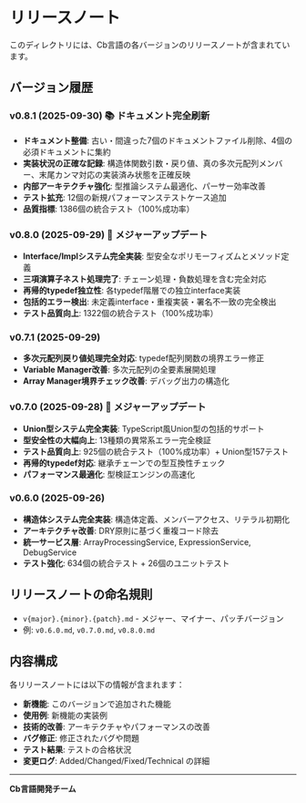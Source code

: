 # リリースノート

このディレクトリには、Cb言語の各バージョンのリリースノートが含まれています。

## バージョン履歴

### v0.8.1 (2025-09-30) 📚 **ドキュメント完全刷新**
- **ドキュメント整備**: 古い・間違った7個のドキュメントファイル削除、4個の必須ドキュメントに集約
- **実装状況の正確な記録**: 構造体関数引数・戻り値、真の多次元配列メンバー、末尾カンマ対応の実装済み状態を正確反映
- **内部アーキテクチャ強化**: 型推論システム最適化、パーサー効率改善
- **テスト拡充**: 12個の新規パフォーマンステストケース追加
- **品質指標**: 1386個の統合テスト（100%成功率）

### v0.8.0 (2025-09-29) 🎉 **メジャーアップデート**
- **Interface/Implシステム完全実装**: 型安全なポリモーフィズムとメソッド定義
- **三項演算子ネスト処理完了**: チェーン処理・負数処理を含む完全対応
- **再帰的typedef独立性**: 各typedef階層での独立interface実装
- **包括的エラー検出**: 未定義interface・重複実装・署名不一致の完全検出
- **テスト品質向上**: 1322個の統合テスト（100%成功率）

### v0.7.1 (2025-09-29)
- **多次元配列戻り値処理完全対応**: typedef配列関数の境界エラー修正
- **Variable Manager改善**: 多次元配列の全要素展開処理
- **Array Manager境界チェック改善**: デバッグ出力の構造化

### v0.7.0 (2025-09-28) 🎉 **メジャーアップデート**
- **Union型システム完全実装**: TypeScript風Union型の包括的サポート
- **型安全性の大幅向上**: 13種類の異常系エラー完全検証
- **テスト品質向上**: 925個の統合テスト（100%成功率）+ Union型157テスト
- **再帰的typedef対応**: 継承チェーンでの型互換性チェック
- **パフォーマンス最適化**: 型検証エンジンの高速化

### v0.6.0 (2025-09-26)
- **構造体システム完全実装**: 構造体定義、メンバーアクセス、リテラル初期化
- **アーキテクチャ改善**: DRY原則に基づく重複コード除去
- **統一サービス層**: ArrayProcessingService, ExpressionService, DebugService
- **テスト強化**: 634個の統合テスト + 26個のユニットテスト

## リリースノートの命名規則

- `v{major}.{minor}.{patch}.md` - メジャー、マイナー、パッチバージョン
- 例: `v0.6.0.md`, `v0.7.0.md`, `v0.8.0.md`

## 内容構成

各リリースノートには以下の情報が含まれます：

- **新機能**: このバージョンで追加された機能
- **使用例**: 新機能の実装例
- **技術的改善**: アーキテクチャやパフォーマンスの改善
- **バグ修正**: 修正されたバグや問題
- **テスト結果**: テストの合格状況
- **変更ログ**: Added/Changed/Fixed/Technical の詳細

---
**Cb言語開発チーム**
